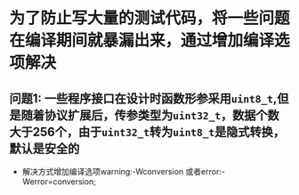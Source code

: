 # 为了防止写大量的测试代码，将一些问题在编译期间就暴漏出来，通过增加编译选项解决

## 问题1: 一些程序接口在设计时函数形参采用`uint8_t`,但是随着协议扩展后，传参类型为`uint32_t`，数据个数大于256个，由于`uint32_t`转为`uint8_t`是隐式转换，默认是安全的

- 解决方式增加编译选项warning:-Wconversion 或者error:-Werror=conversion;
